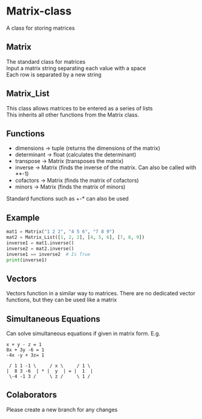 # Matrix-class
A class for storing matrices  

## Matrix
The standard class for matrices  
Input a matrix string separating each value with a space  
Each row is separated by a new string

## Matrix_List
This class allows matrices to be entered as a series of lists  
This inherits all other functions from the Matrix class.

## Functions
- dimensions -> tuple (returns the dimensions of the matrix)
- determinant -> float (calculates the determinant)
- transpose -> Matrix (transposes the matrix)
- inverse -> Matrix (finds the inverse of the matrix. Can also be called with **-1)
- cofactors -> Matrix (finds the matrix of cofactors)
- minors -> Matrix (finds the matrix of minors)

Standard functions such as +-* can also be used

## Example
```python
mat1 = Matrix("1 2 2", "4 5 6", "7 8 9")
mat2 = Matrix_List([1, 2, 2], [4, 5, 6], [7, 8, 9])
inverse1 = mat1.inverse()
inverse2 = mat2.inverse()
inverse1 == inverse2  # Is True
print(inverse1)
```

## Vectors
Vectors function in a similar way to matrices. There are no dedicated vector functions, but they can be used like a matrix

## Simultaneous Equations
Can solve simultaneous equations if given in matrix form. E.g.
```
x + y - z = 1
8x + 3y -6 = 1
-4x -y + 3z= 1

 / 1 1 -1 \     / x \     / 1 \
|  8 3 -6  | * |  y  | = |  1  |
 \-4 -1 3 /     \ z /     \ 1 /
```

## Colaborators
Please create a new branch for any changes
